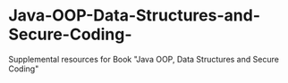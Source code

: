 # Java-OOP-Data-Structures-and-Secure-Coding-
Supplemental resources for Book "Java OOP, Data Structures and Secure Coding"

